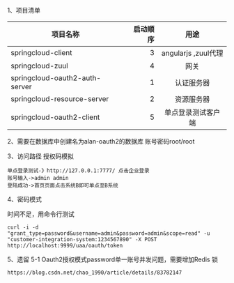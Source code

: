 
1、项目清单

| 项目名称      |  启动顺序  |  用途 |
| --------   | -----:   | :----: |
| springcloud-client     |    3   |   angularjs ,zuul代理  |
| springcloud-zuul      |   4 |   网关   |
| springcloud-oauth2-auth-server        |  1   |   认证服务器    |
| springcloud-resource-server       |  2 |   资源服务器    |
| springcloud-oauth2-client     |  5 |   单点登录测试客户端   |


2、需要在数据库中创建名为alan-oauth2的数据库 账号密码root/root


3、访问路径 授权码模拟
	
	单点登录测试-》http://127.0.0.1:7777/ 点击企业登录
	账号输入->admin admin
	登陆成功->首页页面点击系统B即可单点至B系统
4、密码模式

时间不足，用命令行测试

~~~
curl -i -d "grant_type=password&username=admin&password=admin&scope=read" -u "customer-integration-system:1234567890" -X POST http://localhost:9999/uaa/oauth/token
~~~
5、遗留
5-1 Oauth2授权模式password单一账号并发问题，需要增加Redis 锁

~~~
https://blog.csdn.net/chao_1990/article/details/83782147
~~~
